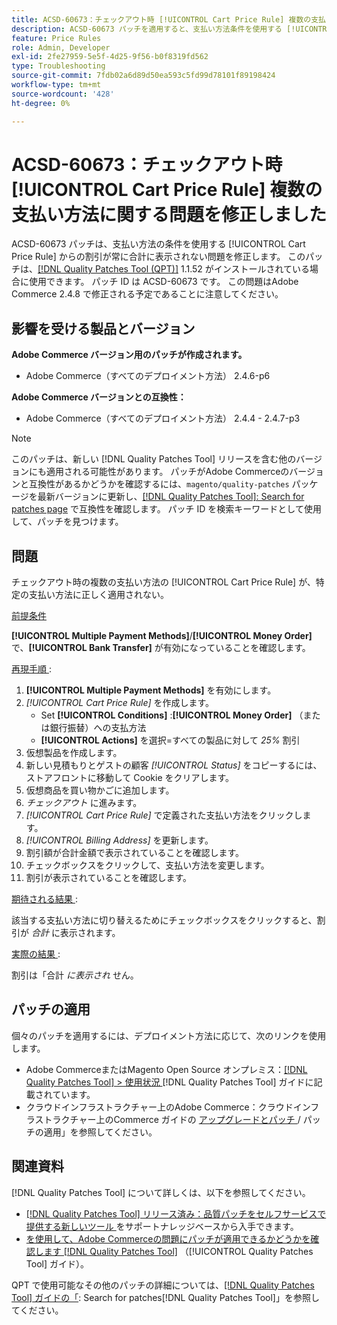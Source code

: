 ```yaml
---
title: ACSD-60673：チェックアウト時 [!UICONTROL Cart Price Rule] 複数の支払い方法に関する問題を修正しました
description: ACSD-60673 パッチを適用すると、支払い方法条件を使用する [!UICONTROL Cart Price Rule] からの割引が合計に常に表示されるとは限らないAdobe Commerceの問題を修正できます。
feature: Price Rules
role: Admin, Developer
exl-id: 2fe27959-5e5f-4d25-9f56-b0f8319fd562
type: Troubleshooting
source-git-commit: 7fdb02a6d89d50ea593c5fd99d78101f89198424
workflow-type: tm+mt
source-wordcount: '428'
ht-degree: 0%

---
```


# ACSD-60673：チェックアウト時 [!UICONTROL Cart Price Rule] 複数の支払い方法に関する問題を修正しました

ACSD-60673 パッチは、支払い方法の条件を使用する [!UICONTROL Cart Price Rule] からの割引が常に合計に表示されない問題を修正します。 このパッチは、[[!DNL Quality Patches Tool (QPT)]](https://experienceleague.adobe.com/en/docs/commerce-operations/tools/quality-patches-tool/quality-patches-tool-to-self-serve-quality-patches) 1.1.52 がインストールされている場合に使用できます。 パッチ ID は ACSD-60673 です。 この問題はAdobe Commerce 2.4.8 で修正される予定であることに注意してください。

## 影響を受ける製品とバージョン

**Adobe Commerce バージョン用のパッチが作成されます。**

* Adobe Commerce（すべてのデプロイメント方法） 2.4.6-p6

**Adobe Commerce バージョンとの互換性：**

* Adobe Commerce（すべてのデプロイメント方法） 2.4.4 - 2.4.7-p3

>[!NOTE]
>
>このパッチは、新しい [!DNL Quality Patches Tool] リリースを含む他のバージョンにも適用される可能性があります。 パッチがAdobe Commerceのバージョンと互換性があるかどうかを確認するには、`magento/quality-patches` パッケージを最新バージョンに更新し、[[!DNL Quality Patches Tool]: Search for patches page](https://experienceleague.adobe.com/tools/commerce-quality-patches/index.html) で互換性を確認します。 パッチ ID を検索キーワードとして使用して、パッチを見つけます。

## 問題

チェックアウト時の複数の支払い方法の [!UICONTROL Cart Price Rule] が、特定の支払い方法に正しく適用されない。

<u> 前提条件 </u>

**[!UICONTROL Multiple Payment Methods]**/**[!UICONTROL Money Order]** で、**[!UICONTROL Bank Transfer]** が有効になっていることを確認します。

<u> 再現手順 </u>:

1. **[!UICONTROL Multiple Payment Methods]** を有効にします。
1. *[!UICONTROL Cart Price Rule]* を作成します。
   * Set **[!UICONTROL Conditions]** :**[!UICONTROL Money Order]** （または銀行振替）への支払方法
   * **[!UICONTROL Actions]** を選択=すべての製品に対して *25%* 割引
1. 仮想製品を作成します。
1. 新しい見積もりとゲストの顧客 *[!UICONTROL Status]* をコピーするには、ストアフロントに移動して Cookie をクリアします。
1. 仮想商品を買い物かごに追加します。
1. *チェックアウト* に進みます。
1. *[!UICONTROL Cart Price Rule]* で定義された支払い方法をクリックします。
1. *[!UICONTROL Billing Address]* を更新します。
1. 割引額が合計金額で表示されていることを確認します。
1. チェックボックスをクリックして、支払い方法を変更します。
1. 割引が表示されていることを確認します。

<u> 期待される結果 </u>:

該当する支払い方法に切り替えるためにチェックボックスをクリックすると、割引が *合計* に表示されます。

<u> 実際の結果 </u>:

割引は「合計 *に表示され* せん。

## パッチの適用

個々のパッチを適用するには、デプロイメント方法に応じて、次のリンクを使用します。

* Adobe CommerceまたはMagento Open Source オンプレミス：[[!DNL Quality Patches Tool] > 使用状況 ](/help/tools/quality-patches-tool/usage.md)[!DNL Quality Patches Tool] ガイドに記載されています。
* クラウドインフラストラクチャー上のAdobe Commerce：クラウドインフラストラクチャー上のCommerce ガイドの [ アップグレードとパッチ ](https://experienceleague.adobe.com/docs/commerce-cloud-service/user-guide/develop/upgrade/apply-patches.html)/ パッチの適用」を参照してください。

## 関連資料

[!DNL Quality Patches Tool] について詳しくは、以下を参照してください。

* [[!DNL Quality Patches Tool]  リリース済み：品質パッチをセルフサービスで提供する新しいツール ](https://experienceleague.adobe.com/en/docs/commerce-operations/tools/quality-patches-tool/quality-patches-tool-to-self-serve-quality-patches) をサポートナレッジベースから入手できます。
* [ を使用して、Adobe Commerceの問題にパッチが適用できるかどうかを確認します  [!DNL Quality Patches Tool]](/help/tools/quality-patches-tool/patches-available-in-qpt/check-patch-for-magento-issue-with-magento-quality-patches.md) （[!UICONTROL Quality Patches Tool] ガイド）。

QPT で使用可能なその他のパッチの詳細については、[[!DNL Quality Patches Tool] ガイドの「](https://experienceleague.adobe.com/tools/commerce-quality-patches/index.html): Search for patches[!DNL Quality Patches Tool]」を参照してください。
